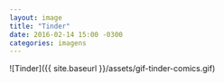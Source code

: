 ```yaml
---
layout: image
title: "Tinder"
date: 2016-02-14 15:00 -0300
categories: imagens
---
```

![Tinder]({{ site.baseurl }}/assets/gif-tinder-comics.gif)
